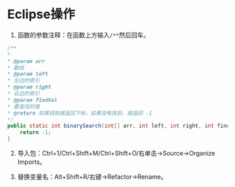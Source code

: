 # Eclipse操作
1. 函数的参数注释：在函数上方输入`/**`然后回车。
```Java
/**
*
* @param arr
* 数组
* @param left
* 左边的索引
* @param right
* 右边的索引
* @param findVal
* 要查找的值
* @return 如果找到就返回下标，如果没有找到，就返回 -1
*/
public static int binarySearch(int[] arr, int left, int right, int findVal) {
    return -1;
}
```
2. 导入包：Ctrl+1/Ctrl+Shift+M/Ctrl+Shift+O/右单击->Source->Organize Imports。

3. 替换变量名：Alt+Shift+R/右键->Refactor->Rename。
